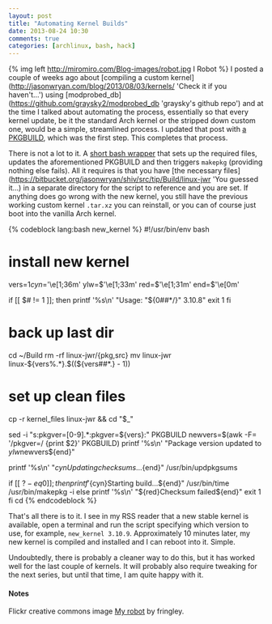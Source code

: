 ```yaml
---
layout: post
title: "Automating Kernel Builds"
date: 2013-08-24 10:30
comments: true
categories: [archlinux, bash, hack]
---
```

{% img left http://miromiro.com/Blog-images/robot.jpg I Robot %}
I posted a couple of weeks ago about 
[compiling a custom kernel](http://jasonwryan.com/blog/2013/08/03/kernels/ 'Check it if you haven't...')
using [modprobed_db](https://github.com/graysky2/modprobed_db 'graysky's github repo')
and at the time I talked about automating the process, essentially so that every
kernel update, be it the standard Arch kernel or the stripped down custom one,
would be a simple, streamlined process. I updated that post with 
[a PKGBUILD](https://bitbucket.org/jasonwryan/shiv/src/tip/Build/linux-jwr/PKGBUILD 'bitbucket repo'),
which was the first step. This completes that process.

There is not a lot to it. A 
[short bash wrapper](https://bitbucket.org/jasonwryan/shiv/src/tip/Scripts/new_kernel 'bitbucket repo')
that sets up the required files, updates the aforementioned PKGBUILD and then
triggers `makepkg` (providing nothing else fails). All it requires is that you
have 
[the necessary files](https://bitbucket.org/jasonwryan/shiv/src/tip/Build/linux-jwr 'You guessed it…) 
in a separate directory for the script to reference and
you are set. If anything does go wrong with the new kernel, you still have the
previous working custom kernel `.tar.xz` you can reinstall, or you can of course
just boot into the vanilla Arch kernel.

{% codeblock lang:bash new_kernel %}
#!/usr/bin/env bash
# install new kernel

vers=$1
cyn=$'\e[1;36m'
ylw=$'\e[1;33m'
red=$'\e[1;31m'
end=$'\e[0m'

if [[ $# != 1 ]]; then
	printf '%s\n' "Usage: "${0##*/}" 3.10.8"
	exit 1
fi

# back up last dir
cd ~/Build
rm -rf linux-jwr/{pkg,src}
mv linux-jwr linux-${vers%.*}.$((${vers##*.} - 1))

# set up clean files
cp -r kernel_files linux-jwr && cd "$_"

sed -i "s:pkgver=[0-9].*:pkgver=${vers}:" PKGBUILD
newvers=$(awk -F= '/pkgver=/ {print $2}' PKGBUILD)
printf '%s\n' "Package version updated to ${ylw}$newvers${end}"

printf '%s\n' "${cyn}Updating checksums…${end}"
/usr/bin/updpkgsums

if [[ $? -eq 0 ]]; then
	printf '%s\n' "${cyn}Starting build…${end}"
	/usr/bin/time /usr/bin/makepkg -i
else
	printf '%s\n' "${red}Checksum failed${end}"
	exit 1
fi
cd
{% endcodeblock %}

That's all there is to it. I see in my RSS reader that a new stable kernel is
available, open a terminal and run the script specifying which version to use,
for example, `new_kernel 3.10.9`.  Approximately 10 minutes later, my new kernel
is compiled and installed and I can reboot into it. Simple.

Undoubtedly, there is probably a cleaner way to do this, but it has worked well
for the last couple of kernels. It will probably also require tweaking for the
next series, but until that time, I am quite happy with it.

#### Notes
Flickr creative commons image 
[My robot](http://www.flickr.com/photos/fringley/4244586360/) by fringley.
